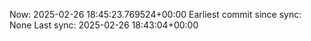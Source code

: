 Now: 2025-02-26 18:45:23.769524+00:00 Earliest commit since sync: None Last sync: 2025-02-26 18:43:04+00:00
